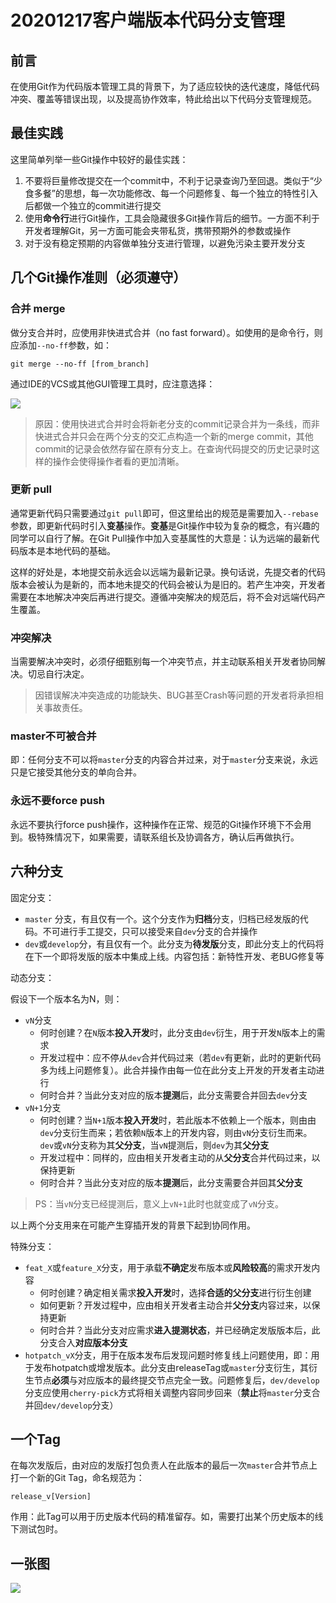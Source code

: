 # 20201217客户端版本代码分支管理

## 前言

在使用Git作为代码版本管理工具的背景下，为了适应较快的迭代速度，降低代码冲突、覆盖等错误出现，以及提高协作效率，特此给出以下代码分支管理规范。

## 最佳实践

这里简单列举一些Git操作中较好的最佳实践：

1. 不要将巨量修改提交在一个commit中，不利于记录查询乃至回退。类似于“少食多餐”的思想，每一次功能修改、每一个问题修复、每一个独立的特性引入后都做一个独立的commit进行提交
2. 使用**命令行**进行Git操作，工具会隐藏很多Git操作背后的细节。一方面不利于开发者理解Git，另一方面可能会夹带私货，携带预期外的参数或操作
3. 对于没有稳定预期的内容做单独分支进行管理，以避免污染主要开发分支

## 几个Git操作准则（必须遵守）

### 合并 merge

做分支合并时，应使用非快进式合并（no fast forward）。如使用的是命令行，则应添加`--no-ff`参数，如：

```
git merge --no-ff [from_branch]
```

通过IDE的VCS或其他GUI管理工具时，应注意选择：

![](https://blog-imgs-1301146282.cos.ap-chengdu.myqcloud.com/20201217235309.png)

> 原因：使用快进式合并时会将新老分支的commit记录合并为一条线，而非快进式合并只会在两个分支的交汇点构造一个新的merge commit，其他commit的记录会依然存留在原有分支上。在查询代码提交的历史记录时这样的操作会使得操作者看的更加清晰。



### 更新 pull

通常更新代码只需要通过`git pull`即可，但这里给出的规范是需要加入`--rebase`参数，即更新代码时引入**变基**操作。**变基**是Git操作中较为复杂的概念，有兴趣的同学可以自行了解。在Git Pull操作中加入变基属性的大意是：认为远端的最新代码版本是本地代码的基础。

这样的好处是，本地提交前永远会以远端为最新记录。换句话说，先提交者的代码版本会被认为是新的，而本地未提交的代码会被认为是旧的。若产生冲突，开发者需要在本地解决冲突后再进行提交。遵循冲突解决的规范后，将不会对远端代码产生覆盖。

### 冲突解决

当需要解决冲突时，必须仔细甄别每一个冲突节点，并主动联系相关开发者协同解决。切忌自行决定。

> 因错误解决冲突造成的功能缺失、BUG甚至Crash等问题的开发者将承担相关事故责任。

### master不可被合并

即：任何分支不可以将`master`分支的内容合并过来，对于`master`分支来说，永远只是它接受其他分支的单向合并。

### 永远不要force push

永远不要执行force push操作，这种操作在正常、规范的Git操作环境下不会用到。极特殊情况下，如果需要，请联系组长及协调各方，确认后再做执行。

## 六种分支

固定分支：

-  `master` 分支，有且仅有一个。这个分支作为**归档**分支，归档已经发版的代码。不可进行手工提交，只可以接受来自`dev`分支的合并操作
- `dev`或`develop`分，有且仅有一个。此分支为**待发版**分支，即此分支上的代码将在下一个即将发版的版本中集成上线。内容包括：新特性开发、老BUG修复等

动态分支：

假设下一个版本名为N，则：

- `vN`分支
  - 何时创建？在`N`版本**投入开发**时，此分支由`dev`衍生，用于开发`N`版本上的需求
  - 开发过程中：应不停从`dev`合并代码过来（若`dev`有更新，此时的更新代码多为线上问题修复）。此合并操作由每一位在此分支上开发的开发者主动进行
  - 何时合并？当此分支对应的版本**提测**后，此分支需要合并回去`dev`分支
- `vN+1`分支
  - 何时创建？当`N+1`版本**投入开发**时，若此版本不依赖上一个版本，则由由`dev`分支衍生而来；若依赖`N`版本上的开发内容，则由`vN`分支衍生而来。`dev`或`vN`分支称为其**父分支**，当`vN`提测后，则`dev`为其**父分支**
  - 开发过程中：同样的，应由相关开发者主动的从**父分支**合并代码过来，以保持更新
  - 何时合并？当此分支对应的版本**提测**后，此分支需要合并回其**父分支**

> PS：当`vN`分支已经提测后，意义上`vN+1`此时也就变成了`vN`分支。



以上两个分支用来在可能产生穿插开发的背景下起到协同作用。

特殊分支：

- `feat_X`或`feature_X`分支，用于承载**不确定**发布版本或**风险较高**的需求开发内容
  - 何时创建？确定相关需求**投入开发**时，选择**合适的父分支**进行衍生创建
  - 如何更新？开发过程中，应由相关开发者主动合并**父分支**内容过来，以保持更新
  - 何时合并？当此分支对应需求**进入提测状态**，并已经确定发版版本后，此分支合入**对应版本分支**
- `hotpatch_vX`分支，用于在版本发布后发现问题时修复线上问题使用，即：用于发布hotpatch或增发版本。此分支由releaseTag或`master`分支衍生，其衍生节点**必须**与对应版本的最终提交节点完全一致。问题修复后，`dev/develop`分支应使用`cherry-pick`方式将相关调整内容同步回来（**禁止**将`master`分支合并回`dev/develop`分支）

## 一个Tag

在每次发版后，由对应的发版打包负责人在此版本的最后一次`master`合并节点上打一个新的Git Tag，命名规范为：

```
release_v[Version]
```

作用：此Tag可以用于历史版本代码的精准留存。如，需要打出某个历史版本的线下测试包时。

## 一张图

![](https://blog-imgs-1301146282.cos.ap-chengdu.myqcloud.com/20201218154356.png)

